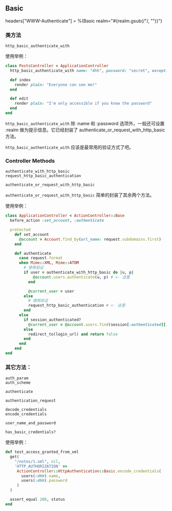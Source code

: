 ## Basic

headers["WWW-Authenticate"] = %(Basic realm="#{realm.gsub(/"/, "")}")

### 类方法

```
http_basic_authenticate_with
```

使用举例：

```ruby
class PostsController < ApplicationController
  http_basic_authenticate_with name: "dhh", password: "secret", except: :index

  def index
    render plain: "Everyone can see me!"
  end

  def edit
    render plain: "I'm only accessible if you know the password"
  end
end
```

`http_basic_authenticate_with` 除 :name 和 :password 选项外，一般还可设置 :realm 做为提示信息。它已经封装了 authenticate_or_request_with_http_basic 方法。

`http_basic_authenticate_with` 应该是最常用的验证方式了吧。

### Controller Methods

```
authenticate_with_http_basic
request_http_basic_authentication

authenticate_or_request_with_http_basic
```

`authenticate_or_request_with_http_basic` 简单的封装了其余两个方法。

使用举例：

```ruby
class ApplicationController < ActionController::Base
  before_action :set_account, :authenticate

  protected
    def set_account
      @account = Account.find_by(url_name: request.subdomains.first)
    end

    def authenticate
      case request.format
      when Mime::XML, Mime::ATOM
        # 使用验证
        if user = authenticate_with_http_basic do |u, p|
            @account.users.authenticate(u, p) # <- 这里
          end

          @current_user = user
        else
          # 使用验证
          request_http_basic_authentication # <- 这里
        end
      else
        if session_authenticated?
          @current_user = @account.users.find(session[:authenticated][:user_id])
        else
          redirect_to(login_url) and return false
        end
      end
    end
end
```

### 其它方法：

```
auth_param
auth_scheme

authenticate

authentication_request

decode_credentials
encode_credentials

user_name_and_password

has_basic_credentials?
```

使用举例：

```ruby
def test_access_granted_from_xml
  get(
    "/notes/1.xml", nil,
    'HTTP_AUTHORIZATION' =>
     ActionController::HttpAuthentication::Basic.encode_credentials(
       users(:dhh).name,
       users(:dhh).password
     )
  )

  assert_equal 200, status
end
```
